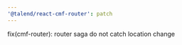 ```yaml
---
'@talend/react-cmf-router': patch
---
```


fix(cmf-router): router saga do not catch location change
